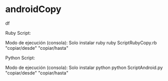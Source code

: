 androidCopy
===========

df

Ruby Script:

Modo de ejecución (consola):
Solo instalar ruby
ruby ScriptRubyCopy.rb "copiar/desde" "copiar/hasta"
  
Python Script:

Modo de ejecución (consola):
Solo instalar python
python ScriptAndroid.py "copiar/desde" "copiar/hasta"
